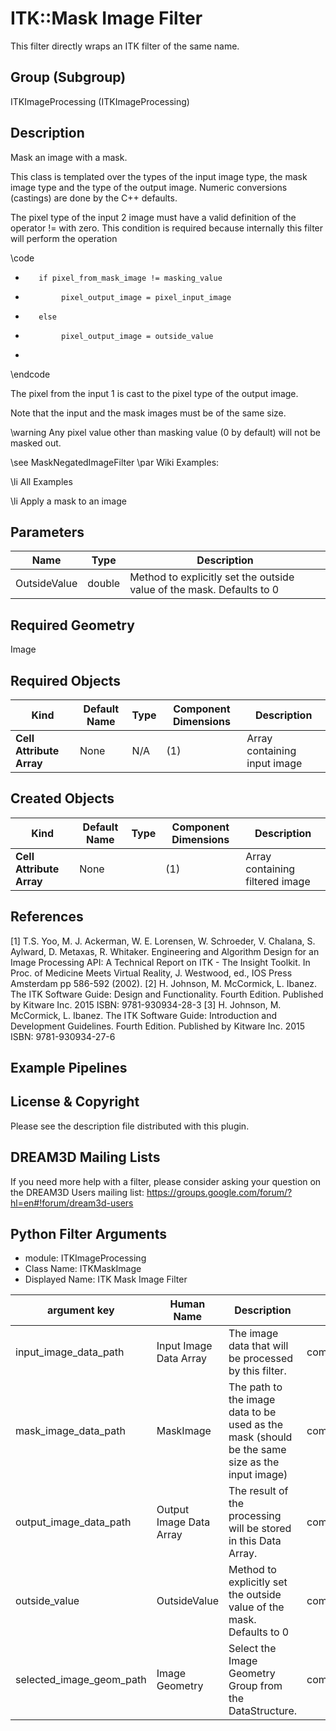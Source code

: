 # ITK::Mask Image Filter

This filter directly wraps an ITK filter of the same name.

## Group (Subgroup) ##

ITKImageProcessing (ITKImageProcessing)

## Description ##

Mask an image with a mask.

This class is templated over the types of the input image type, the mask image type and the type of the output image. Numeric conversions (castings) are done by the C++ defaults.

The pixel type of the input 2 image must have a valid definition of the operator != with zero. This condition is required because internally this filter will perform the operation

\code
*        if pixel_from_mask_image != masking_value
*             pixel_output_image = pixel_input_image
*        else
*             pixel_output_image = outside_value
*
\endcode


The pixel from the input 1 is cast to the pixel type of the output image.

Note that the input and the mask images must be of the same size.

\warning Any pixel value other than masking value (0 by default) will not be masked out.

\see MaskNegatedImageFilter
\par Wiki Examples:

\li All Examples

\li Apply a mask to an image

## Parameters ##

| Name | Type | Description |
|------|------|-------------|
| OutsideValue | double| Method to explicitly set the outside value of the mask. Defaults to 0 |


## Required Geometry ##

Image

## Required Objects ##

| Kind | Default Name | Type | Component Dimensions | Description |
|------|--------------|------|----------------------|-------------|
| **Cell Attribute Array** | None | N/A | (1)  | Array containing input image

## Created Objects ##

| Kind | Default Name | Type | Component Dimensions | Description |
|------|--------------|------|----------------------|-------------|
| **Cell Attribute Array** | None |  | (1)  | Array containing filtered image

## References ##

[1] T.S. Yoo, M. J. Ackerman, W. E. Lorensen, W. Schroeder, V. Chalana, S. Aylward, D. Metaxas, R. Whitaker. Engineering and Algorithm Design for an Image Processing API: A Technical Report on ITK - The Insight Toolkit. In Proc. of Medicine Meets Virtual Reality, J. Westwood, ed., IOS Press Amsterdam pp 586-592 (2002).
[2] H. Johnson, M. McCormick, L. Ibanez. The ITK Software Guide: Design and Functionality. Fourth Edition. Published by Kitware Inc. 2015 ISBN: 9781-930934-28-3
[3] H. Johnson, M. McCormick, L. Ibanez. The ITK Software Guide: Introduction and Development Guidelines. Fourth Edition. Published by Kitware Inc. 2015 ISBN: 9781-930934-27-6

## Example Pipelines ##



## License & Copyright ##

Please see the description file distributed with this plugin.

## DREAM3D Mailing Lists ##

If you need more help with a filter, please consider asking your question on the DREAM3D Users mailing list:
https://groups.google.com/forum/?hl=en#!forum/dream3d-users



## Python Filter Arguments

+ module: ITKImageProcessing
+ Class Name: ITKMaskImage
+ Displayed Name: ITK Mask Image Filter

| argument key             | Human Name              | Description                                                                                    | Parameter Type                     |
|--------------------------|-------------------------|------------------------------------------------------------------------------------------------|------------------------------------|
| input_image_data_path    | Input Image Data Array  | The image data that will be processed by this filter.                                          | complex.ArraySelectionParameter    |
| mask_image_data_path     | MaskImage               | The path to the image data to be used as the mask (should be the same size as the input image) | complex.ArraySelectionParameter    |
| output_image_data_path   | Output Image Data Array | The result of the processing will be stored in this Data Array.                                | complex.DataObjectNameParameter    |
| outside_value            | OutsideValue            | Method to explicitly set the outside value of the mask. Defaults to 0                          | complex.Float64Parameter           |
| selected_image_geom_path | Image Geometry          | Select the Image Geometry Group from the DataStructure.                                        | complex.GeometrySelectionParameter |



